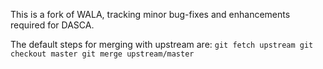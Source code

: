 This is a fork of WALA, tracking minor bug-fixes and enhancements required for DASCA.

The default steps for merging with upstream are:
``
  git fetch upstream
  git checkout master
  git merge upstream/master
``
